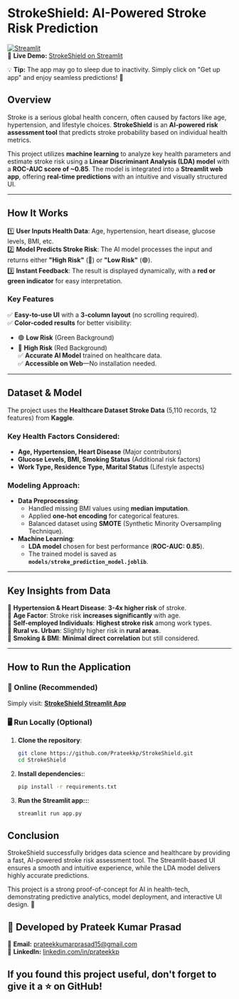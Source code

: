 # **StrokeShield: AI-Powered Stroke Risk Prediction**  

[![Streamlit](https://img.shields.io/badge/Streamlit-Deployed-brightgreen)](https://stroke-shield.streamlit.app/)  
🔗 **Live Demo:** [StrokeShield on Streamlit](https://stroke-shield.streamlit.app/)  

💡 **Tip:** The app may go to sleep due to inactivity. Simply click on "Get up app" and enjoy seamless predictions! 🚀   



## **Overview**  

Stroke is a serious global health concern, often caused by factors like age, hypertension, and lifestyle choices. **StrokeShield** is an **AI-powered risk assessment tool** that predicts stroke probability based on individual health metrics.  

This project utilizes **machine learning** to analyze key health parameters and estimate stroke risk using a **Linear Discriminant Analysis (LDA) model** with a **ROC-AUC score of ~0.85**. The model is integrated into a **Streamlit web app**, offering **real-time predictions** with an intuitive and visually structured UI.  

---

## **How It Works**  

1️⃣ **User Inputs Health Data**: Age, hypertension, heart disease, glucose levels, BMI, etc.  
2️⃣ **Model Predicts Stroke Risk**: The AI model processes the input and returns either **"High Risk"** (🔴) or **"Low Risk"** (🟢).  
3️⃣ **Instant Feedback**: The result is displayed dynamically, with a **red or green indicator** for easy interpretation.  

### **Key Features**  

✅ **Easy-to-use UI** with a **3-column layout** (no scrolling required).  
✅ **Color-coded results** for better visibility:  
   - 🟢 **Low Risk** (Green Background)  
   - 🔴 **High Risk** (Red Background)  
✅ **Accurate AI Model** trained on healthcare data.  
✅ **Accessible on Web**—No installation needed.  

---

## **Dataset & Model**  

The project uses the **Healthcare Dataset Stroke Data** (5,110 records, 12 features) from **Kaggle**.  

### **Key Health Factors Considered:**  
- **Age, Hypertension, Heart Disease** (Major contributors)  
- **Glucose Levels, BMI, Smoking Status** (Additional risk factors)  
- **Work Type, Residence Type, Marital Status** (Lifestyle aspects)  

### **Modeling Approach:**  
- **Data Preprocessing**:
  - Handled missing BMI values using **median imputation**.
  - Applied **one-hot encoding** for categorical features.
  - Balanced dataset using **SMOTE** (Synthetic Minority Oversampling Technique).  
- **Machine Learning**:
  - **LDA model** chosen for best performance (**ROC-AUC: 0.85**).
  - The trained model is saved as **`models/stroke_prediction_model.joblib`**.  

---

## **Key Insights from Data**  

📌 **Hypertension & Heart Disease**: **3-4x higher risk** of stroke.  
📌 **Age Factor**: Stroke risk **increases significantly** with age.  
📌 **Self-employed Individuals**: **Highest stroke risk** among work types.  
📌 **Rural vs. Urban**: Slightly higher risk in **rural areas**.  
📌 **Smoking & BMI**: **Minimal direct correlation** but still considered.  

---

## **How to Run the Application**  

### **🚀 Online (Recommended)**  
Simply visit: **[StrokeShield Streamlit App](https://stroke-shield.streamlit.app/)**  

### **🖥️ Run Locally (Optional)**  

1. **Clone the repository**:  
   ```bash
   git clone https://github.com/Prateekkp/StrokeShield.git  
   cd StrokeShield

2. **Install dependencies:**:
   ```bash
   pip install -r requirements.txt

3. **Run the Streamlit app::**:
   ```bash
   streamlit run app.py

## **Conclusion**  
StrokeShield successfully bridges data science and healthcare by providing a fast, AI-powered stroke risk assessment tool. The Streamlit-based UI ensures a smooth and intuitive experience, while the LDA model delivers highly accurate predictions.

This project is a strong proof-of-concept for AI in health-tech, demonstrating predictive analytics, model deployment, and interactive UI design. 🚀

## **👤 Developed by Prateek Kumar Prasad**  

📩 **Email:** [prateekkumarprasad15@gmail.com](mailto:prateekkumarprasad15@gmail.com)  
📌 **LinkedIn:** [linkedin.com/in/prateekkp](https://www.linkedin.com/in/prateekkp/)  


## **If you found this project useful, don't forget to give it a ⭐ on GitHub!**

   
